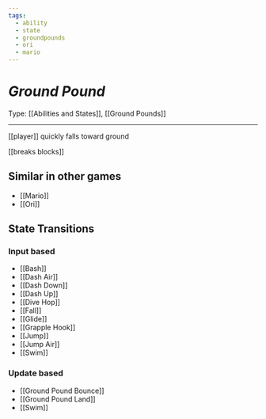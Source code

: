 ```yaml
---
tags:
  - ability
  - state
  - groundpounds
  - ori
  - mario
---
```

# _Ground Pound_

Type: [[Abilities and States]], [[Ground Pounds]]

----


[[player]] quickly falls toward ground

[[breaks blocks]]


## Similar in other games

* [[Mario]]
* [[Ori]]


## State Transitions

### Input based

* [[Bash]]
* [[Dash Air]]
* [[Dash Down]]
* [[Dash Up]]
* [[Dive Hop]]
* [[Fall]]
* [[Glide]]
* [[Grapple Hook]]
* [[Jump]]
* [[Jump Air]]
* [[Swim]]

### Update based

* [[Ground Pound Bounce]]
* [[Ground Pound Land]]
* [[Swim]]